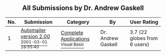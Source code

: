 ﻿<div align="center">

## All Submissions by Dr\. Andrew Gaskell

</div>

No.  | Submission | Category | By   | User Rating
---- | ---------- | -------- | ---- | -----------
1 | [Automailer version 2\.00<br /><sup>2001-03-01 16:55:40</sup>](https://github.com/Planet-Source-Code/dr-andrew-gaskell-automailer-version-2-00__1-21422) | [Complete Applications<br /><sup>Visual Basic</sup>](../ByCategory/complete-applications__1-27.md) | Dr\. Andrew Gaskell | 3.7 (22 globes from 6 users)
